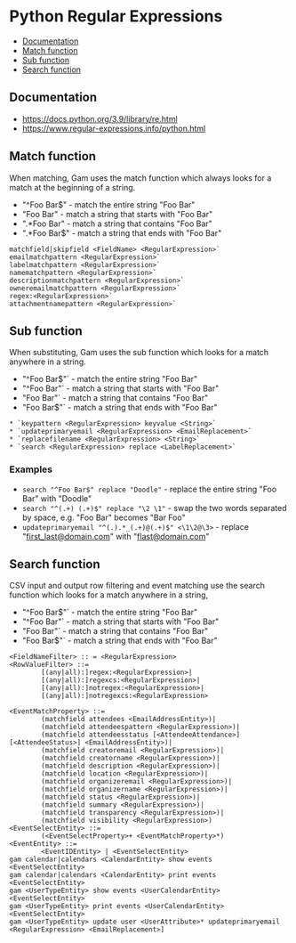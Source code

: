 # Python Regular Expressions
- [Documentation](#documentation)
- [Match function](#match-function)
- [Sub function](#sub-function)
- [Search function](#search-function)

## Documentation
* https://docs.python.org/3.9/library/re.html
* https://www.regular-expressions.info/python.html

## Match function
When matching, Gam uses the match function which always looks for a match at the beginning of a string.
* "^Foo Bar$" - match the entire string "Foo Bar"
* "Foo Bar" - match a string that starts with "Foo Bar"
* ".*Foo Bar" - match a string that contains "Foo Bar"
* ".*Foo Bar$" - match a string that ends with "Foo Bar"

```
matchfield|skipfield <FieldName> <RegularExpression>`
emailmatchpattern <RegularExpression>`
labelmatchpattern <RegularExpression>`
namematchpattern <RegularExpression>`
descriptionmatchpattern <RegularExpression>`
owneremailmatchpattern <RegularExpression>`
regex:<RegularExpression>`
attachmentnamepattern <RegularExpression>`
```

## Sub function
When substituting, Gam uses the sub function which looks for a match anywhere in a string.

* "^Foo Bar$"` - match the entire string "Foo Bar"
* "^Foo Bar"` - match a string that starts with "Foo Bar"
* "Foo Bar"` - match a string that contains "Foo Bar"
* "Foo Bar$"` - match a string that ends with "Foo Bar"

```
* `keypattern <RegularExpression> keyvalue <String>`
* `updateprimaryemail <RegularExpression> <EmailReplacement>`
* `replacefilename <RegularExpression> <String>`
* `search <RegularExpression> replace <LabelReplacement>`
```

### Examples
* `search "^Foo Bar$" replace "Doodle"` - replace the entire string "Foo Bar" with "Doodle"
* `search "^(.+) (.+)$" replace "\2 \1"` - swap the two words separated by space, e.g. "Foo Bar" becomes "Bar Foo"
* `updateprimaryemail "^(.).*_(.+)@(.+)$" <\1\2@\3>` - replace "first_last@domain.com" with "flast@domain.com"

## Search function
CSV input and output row filtering and event matching  use the search function which looks for a match anywhere in a string,

* "^Foo Bar$"` - match the entire string "Foo Bar"
* "^Foo Bar"` - match a string that starts with "Foo Bar"
* "Foo Bar"` - match a string that contains "Foo Bar"
* "Foo Bar$"` - match a string that ends with "Foo Bar"

```
<FieldNameFilter> :: = <RegularExpression>
<RowValueFilter> ::=
        [(any|all):]regex:<RegularExpression>|
        [(any|all):]regexcs:<RegularExpression>|
        [(any|all):]notregex:<RegularExpression>|
        [(any|all):]notregexcs:<RegularExpression>

<EventMatchProperty> ::=
        (matchfield attendees <EmailAddressEntity>)|
        (matchfield attendeespattern <RegularExpression>)|
        (matchfield attendeesstatus [<AttendeeAttendance>] [<AttendeeStatus>] <EmailAddressEntity>)|
        (matchfield creatoremail <RegularExpression>)|
        (matchfield creatorname <RegularExpression>)|
        (matchfield description <RegularExpression>)|
        (matchfield location <RegularExpression>)|
        (matchfield organizeremail <RegularExpression>)|
        (matchfield organizername <RegularExpression>)|
        (matchfield status <RegularExpression>)|
        (matchfield summary <RegularExpression>)|
        (matchfield transparency <RegularExpression>)|
        (matchfield visibility <RegularExpression>)
<EventSelectEntity> ::=
        (<EventSelectProperty>+ <EventMatchProperty>*)
<EventEntity> ::=
        <EventIDEntity> | <EventSelectEntity>
gam calendar|calendars <CalendarEntity> show events <EventSelectEntity>
gam calendar|calendars <CalendarEntity> print events <EventSelectEntity>
gam <UserTypeEntity> show events <UserCalendarEntity> <EventSelectEntity>
gam <UserTypeEntity> print events <UserCalendarEntity> <EventSelectEntity>
gam <UserTypeEntity> update user <UserAttribute>* updateprimaryemail <RegularExpression> <EmailReplacement>]
```
